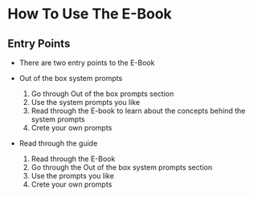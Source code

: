 # How To Use The E-Book

## Entry Points
- There are two entry points to the E-Book
  
- Out of the box system prompts
  1. Go through Out of the box prompts section
  2. Use the system prompts you like
  3. Read through the E-book to learn about the concepts behind the system prompts  
  4. Crete your own prompts

- Read through the guide
  1. Read through the E-Book
  2. Go through the Out of the box system prompts section
  3. Use the prompts you like
  4. Crete your own prompts
